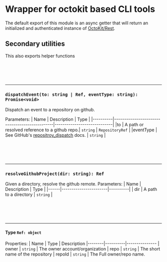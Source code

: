 # Wrapper for octokit based CLI tools

The default export of this module is an async getter that will return an initialized and authenticated instance of [OctoKit/Rest][1].

## Secondary utilities

This also exports helper functions

---

### `dispatchEvent(to: string | Ref, eventType: string): Promise<void>`

Dispatch an event to a repository on github.

Parameters:
| Name     | Description                                   | Type                        |
|----------|-----------------------------------------------|-----------------------------|
|to        | A path or resolved reference to a github repo.| `string` \| `RepositoryRef` |
|eventType | See GitHub's [repositroy_dispatch][2] docs.   | `string`                    |

---

### `resolveGithubProject(dir: string): Ref`

Given a directory, resolve the github remote.
Parameters:
| Name | Description           | Type     |
|------|-----------------------|----------|
| dir  | A path to a directory | `string` |

---

#### Type `Ref: object`

Properties:
| Name   | Type     | Description
|--------|----------|---------------
| owner  | `string` | The owner account/organization
| repo   | `string` | The short name of the repository
| repoId | `string` | The Full owner/repo name.

[1]: https://octokit.github.io/rest.js/v18
[2]: https://docs.github.com/en/actions/learn-github-actions/events-that-trigger-workflows#repository_dispatch%20

<style> hr {margin-top: 6em;} </style>
